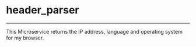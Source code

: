 # header_parser
---
This Microservice returns the IP address, language and operating system for my browser.

